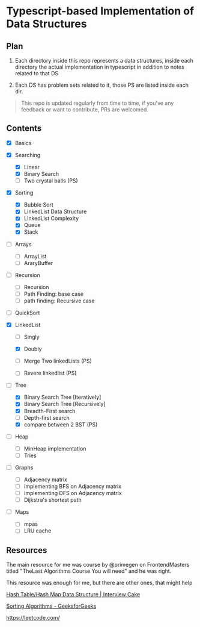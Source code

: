 # Typescript-based Implementation of Data Structures

## Plan

1. Each directory inside this repo represents a data structures, inside each directory the actual implementation in typescript in addition to notes related to that DS

2. Each DS has problem sets related to it, those PS are listed inside each dir.

> This repo is updated regularly from time to time, if you've any feedback or want to contribute, PRs are welcomed.

## Contents

- [x] Basics

- [x] Searching
  
  - [x] Linear
  - [x] Binary Search
  - [ ] Two crystal balls (PS)

- [x] Sorting
  
  - [x] Bubble Sort
  - [x] LinkedList Data Structure
  - [x] LinkedList Complexity
  - [x] Queue
  - [x] Stack

- [ ] Arrays
  
  - [ ] ArrayList
  - [ ] AraryBuffer

- [ ] Recursion
  
  - [ ] Recursion
  - [ ] Path Finding: base case
  - [ ] path finding: Recursive case

- [ ] QuickSort

- [x] LinkedList
  
  - [ ] Singly
  
  - [x] Doubly
  
  - [ ] Merge Two linkedLists (PS)
  
  - [ ] Revere linkedlist (PS)

- [ ] Tree
  
  - [x] Binary Search Tree [Iteratively]
  - [x] Binary Search Tree [Recursively]
  - [x] Breadth-First search
  - [ ] Depth-first search
  - [x] compare between 2 BST (PS)

- [ ] Heap
  
  - [ ] MinHeap implementation
  - [ ] Tries

- [ ] Graphs
  
  - [ ] Adjacency matrix
  - [ ] implementing BFS on Adjacency matrix
  - [ ] implementing DFS on Adjacency matrix
  - [ ] Dijkstra's shortest path

- [ ] Maps
  
  - [ ] mpas
  - [ ] LRU cache

## Resources

The main resource for me was course by @primegen on FrontendMasters titled "TheLast Algorithms Course You will need" and he was right.

This resource was enough for me, but there are other ones, that might help

[Hash Table/Hash Map Data Structure | Interview Cake](https://www.interviewcake.com/concept/python/hash-map?)

[Sorting Algorithms - GeeksforGeeks](https://www.geeksforgeeks.org/sorting-algorithms/)

https://leetcode.com/
